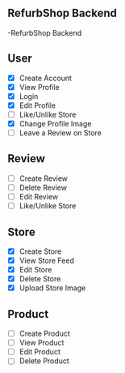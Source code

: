 ## RefurbShop Backend

-RefurbShop Backend

## User

- [x] Create Account
- [x] View Profile
- [x] Login
- [x] Edit Profile
- [ ] Like/Unlike Store
- [x] Change Profile Image
- [ ] Leave a Review on Store

## Review

- [ ] Create Review
- [ ] Delete Review
- [ ] Edit Review
- [ ] Like/Unlike Store

## Store

- [x] Create Store
- [x] View Store Feed
- [x] Edit Store
- [x] Delete Store
- [x] Upload Store Image

## Product

- [ ] Create Product
- [ ] View Product
- [ ] Edit Product
- [ ] Delete Product
